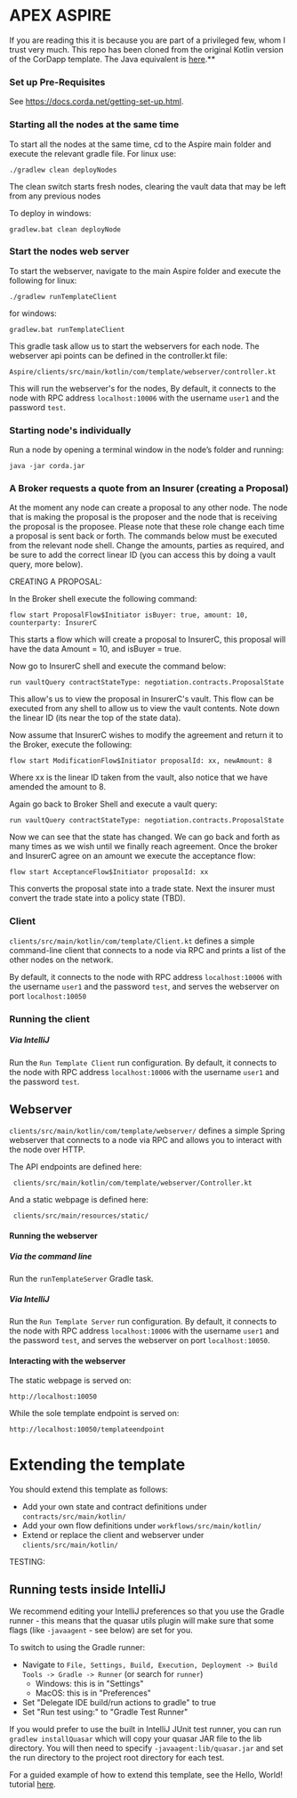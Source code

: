 # **APEX ASPIRE**

If you are reading this it is because you are part of a privileged few, whom I trust very much.  This repo has been cloned from the original Kotlin version of the CorDapp template. The Java equivalent is
[here](https://github.com/corda/cordapp-template-java/).**

### Set up Pre-Requisites

See https://docs.corda.net/getting-set-up.html.

### Starting all the nodes at the same time

To start all the nodes at the same time, cd to the Aspire main folder and execute the relevant gradle file.  For linux use:

```./gradlew clean deployNodes```

The clean switch starts fresh nodes, clearing the vault data that may be left from any previous nodes

To deploy in windows:

```gradlew.bat clean deployNode```

### Start the nodes web server

To start the webserver, navigate to the main Aspire folder and execute the following for linux:

```./gradlew runTemplateClient```

for windows:

```gradlew.bat runTemplateClient```

This gradle task allow us to start the webservers for each node.  The webserver api points can be defined in the controller.kt file: 

```Aspire/clients/src/main/kotlin/com/template/webserver/controller.kt```

This will run the webserver's for the nodes,  By default, it connects to the node with RPC address `localhost:10006` with the username `user1` and the password `test`.

### Starting node's individually

Run a node by opening a terminal window in the node’s folder and running:

```java -jar corda.jar```

### A Broker requests a quote from an Insurer (creating a Proposal) 

At the moment any node can create a proposal to any other node.  The node that is making the proposal is the proposer and the node that is receiving the proposal is the proposee.  Please note that these role change each time a proposal is sent back or forth.  The commands below must be executed from the relevant node shell.  Change the amounts, parties as required, and be sure to add the correct linear ID (you can access this by doing a vault query, more below).

CREATING A PROPOSAL:

In the Broker shell execute the following command:

```flow start ProposalFlow$Initiator isBuyer: true, amount: 10, counterparty: InsurerC```

This starts a flow which will create a proposal to InsurerC, this proposal will have the data Amount = 10, and isBuyer = true.

Now go to InsurerC shell and execute the command below:

```run vaultQuery contractStateType: negotiation.contracts.ProposalState```


This allow's us to view the proposal in InsurerC's vault.  This flow can be executed from any shell to allow us to view the vault contents.  Note down the linear ID (its near the top of the state data).

Now assume that InsurerC wishes to modify the agreement and return it to the Broker, execute the following:

```flow start ModificationFlow$Initiator proposalId: xx, newAmount: 8```

Where xx is the linear ID taken from the vault, also notice that we have amended the amount to 8.

Again go back to Broker Shell and execute a vault query:

```run vaultQuery contractStateType: negotiation.contracts.ProposalState```

Now we can see that the state has changed.  We can go back and forth as many times as we wish until we finally reach agreement.  Once the broker and InsurerC agree on an amount we execute the acceptance flow:

```flow start AcceptanceFlow$Initiator proposalId: xx```

This converts the proposal state into a trade state.  Next the insurer must convert the trade state into a policy state (TBD).

### Client

`clients/src/main/kotlin/com/template/Client.kt` defines a simple command-line client that connects to a node via RPC 
and prints a list of the other nodes on the network.

By default, it connects to the node with RPC address ```localhost:10006``` with the username `user1` and the password `test`, and serves the webserver on port ```localhost:10050```

### Running the client



##### Via IntelliJ

Run the `Run Template Client` run configuration. By default, it connects to the node with RPC address `localhost:10006` 
with the username `user1` and the password `test`.

## Webserver

`clients/src/main/kotlin/com/template/webserver/` defines a simple Spring webserver that connects to a node via RPC and 
allows you to interact with the node over HTTP.

The API endpoints are defined here:

     clients/src/main/kotlin/com/template/webserver/Controller.kt

And a static webpage is defined here:

     clients/src/main/resources/static/

#### Running the webserver

##### Via the command line

Run the `runTemplateServer` Gradle task. 

##### Via IntelliJ

Run the `Run Template Server` run configuration. By default, it connects to the node with RPC address `localhost:10006` 
with the username `user1` and the password `test`, and serves the webserver on port `localhost:10050`.

#### Interacting with the webserver

The static webpage is served on:

    http://localhost:10050

While the sole template endpoint is served on:

    http://localhost:10050/templateendpoint
    
# Extending the template

You should extend this template as follows:

* Add your own state and contract definitions under `contracts/src/main/kotlin/`
* Add your own flow definitions under `workflows/src/main/kotlin/`
* Extend or replace the client and webserver under `clients/src/main/kotlin/`

TESTING:

## Running tests inside IntelliJ

We recommend editing your IntelliJ preferences so that you use the Gradle runner - this means that the quasar utils
plugin will make sure that some flags (like ``-javaagent`` - see below) are
set for you.

To switch to using the Gradle runner:

* Navigate to ``File, Settings, Build, Execution, Deployment -> Build Tools -> Gradle -> Runner`` (or search for `runner`)
  * Windows: this is in "Settings"
  * MacOS: this is in "Preferences"
* Set "Delegate IDE build/run actions to gradle" to true
* Set "Run test using:" to "Gradle Test Runner"

If you would prefer to use the built in IntelliJ JUnit test runner, you can run ``gradlew installQuasar`` which will
copy your quasar JAR file to the lib directory. You will then need to specify ``-javaagent:lib/quasar.jar``
and set the run directory to the project root directory for each test.


For a guided example of how to extend this template, see the Hello, World! tutorial 
[here](https://docs.corda.net/hello-world-introduction.html).
